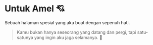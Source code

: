 # Untuk Amel 💘

Sebuah halaman spesial yang aku buat dengan sepenuh hati.

> Kamu bukan hanya seseorang yang datang dan pergi, tapi satu-satunya yang ingin aku jaga selamanya. 🌹
